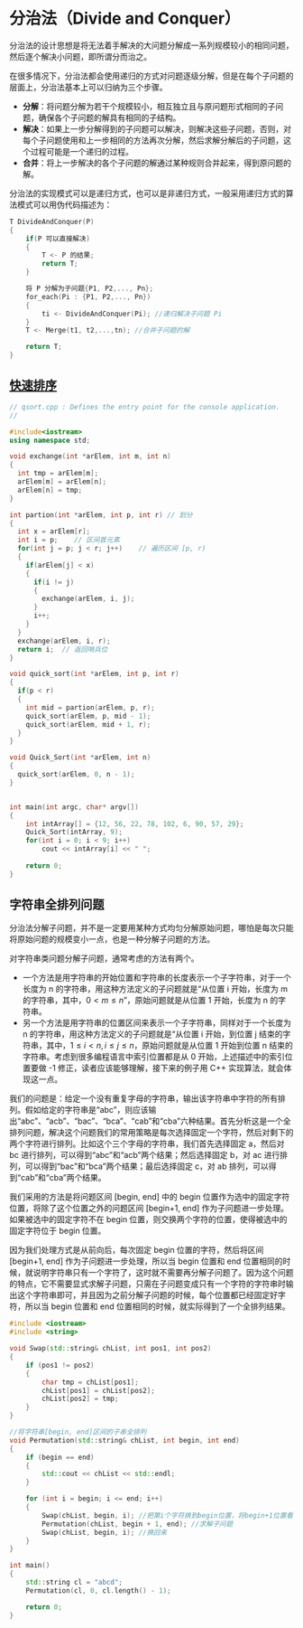 # 分治法（Divide and Conquer）
分治法的设计思想是将无法着手解决的大问题分解成一系列规模较小的相同问题，然后逐个解决小问题，即所谓分而治之。

在很多情况下，分治法都会使用递归的方式对问题逐级分解，但是在每个子问题的层面上，分治法基本上可以归纳为三个步骤。
- **分解**：将问题分解为若干个规模较小，相互独立且与原问题形式相同的子问题，确保各个子问题的解具有相同的子结构。
- **解决**：如果上一步分解得到的子问题可以解决，则解决这些子问题，否则，对每个子问题使用和上一步相同的方法再次分解，然后求解分解后的子问题，这个过程可能是一个递归的过程。
- **合并**：将上一步解决的各个子问题的解通过某种规则合并起来，得到原问题的解。

分治法的实现模式可以是递归方式，也可以是非递归方式，一般采用递归方式的算法模式可以用伪代码描述为：
``` C++
T DivideAndConquer(P)
{
    if(P 可以直接解决)
    {
        T <- P 的结果;
        return T;
    }

    将 P 分解为子问题{P1, P2,..., Pn};
    for_each(Pi : {P1, P2,..., Pn})
    {
        ti <- DivideAndConquer(Pi); //递归解决子问题 Pi
    }
    T <- Merge(t1, t2,...,tn); //合并子问题的解

    return T;
}
```

## [快速排序](https://github.com/CyC2018/CS-Notes/blob/master/docs/notes/%E7%AE%97%E6%B3%95%20-%20%E6%8E%92%E5%BA%8F.md#%E5%BF%AB%E9%80%9F%E6%8E%92%E5%BA%8F)
``` C++
// qsort.cpp : Defines the entry point for the console application.
//

#include<iostream>
using namespace std;

void exchange(int *arElem, int m, int n)
{
  int tmp = arElem[m];
  arElem[m] = arElem[n];
  arElem[n] = tmp;
}

int partion(int *arElem, int p, int r) // 划分
{
  int x = arElem[r];
  int i = p;	// 区间首元素 
  for(int j = p; j < r; j++)	// 遍历区间 [p, r)
  {
    if(arElem[j] < x)
    {
      if(i != j)
      {
        exchange(arElem, i, j);
      }
      i++;
    }
  }
  exchange(arElem, i, r);
  return i;  // 返回哨兵位
}

void quick_sort(int *arElem, int p, int r)
{
  if(p < r)
  {
    int mid = partion(arElem, p, r);
    quick_sort(arElem, p, mid - 1);
    quick_sort(arElem, mid + 1, r);
  }
}

void Quick_Sort(int *arElem, int n)
{
  quick_sort(arElem, 0, n - 1);
}


int main(int argc, char* argv[])
{
	int intArray[] = {12, 56, 22, 78, 102, 6, 90, 57, 29};
	Quick_Sort(intArray, 9);
	for(int i = 0; i < 9; i++)
		cout << intArray[i] << " ";
	
	return 0;
}
```

## 字符串全排列问题
分治法分解子问题，并不是一定要用某种方式均匀分解原始问题，哪怕是每次只能将原始问题的规模变小一点，也是一种分解子问题的方法。

对字符串类问题分解子问题，通常考虑的方法有两个。
- 一个方法是用字符串的开始位置和字符串的长度表示一个子字符串，对于一个长度为 n 的字符串，用这种方法定义的子问题就是“从位置 i 开始，长度为 m 的字符串，其中，$0 < m \leqslant n$”，原始问题就是从位置 1 开始，长度为 n 的字符串。
- 另一个方法是用字符串的位置区间来表示一个子字符串，同样对于一个长度为 n 的字符串，用这种方法定义的子问题就是“从位置 i 开始，到位置 j 结束的字符串，其中，$1 \leqslant i < n, i \leqslant j \leqslant n$，原始问题就是从位置 1 开始到位置 n 结束的字符串。考虑到很多编程语言中索引位置都是从 0 开始，上述描述中的索引位置要做 -1 修正，读者应该能够理解，接下来的例子用 C++ 实现算法，就会体现这一点。

我们的问题是：给定一个没有重复字母的字符串，输出该字符串中字符的所有排列。假如给定的字符串是“abc”，则应该输出“abc”、“acb”、“bac”、“bca”、“cab”和“cba”六种结果。首先分析这是一个全排列问题，解决这个问题我们的常用策略是每次选择固定一个字符，然后对剩下的两个字符进行排列。比如这个三个字母的字符串，我们首先选择固定 a，然后对 bc 进行排列，可以得到“abc”和“acb”两个结果；然后选择固定 b，对 ac 进行排列，可以得到“bac”和“bca”两个结果；最后选择固定 c，对 ab 排列，可以得到“cab”和“cba”两个结果。

我们采用的方法是将问题区间 [begin, end] 中的 begin 位置作为选中的固定字符位置，将除了这个位置之外的问题区间 [begin+1, end] 作为子问题进一步处理。如果被选中的固定字符不在 begin 位置，则交换两个字符的位置，使得被选中的固定字符位于 begin 位置。

因为我们处理方式是从前向后，每次固定 begin 位置的字符，然后将区间 [begin+1, end] 作为子问题进一步处理，所以当 begin 位置和 end 位置相同的时候，就说明字符串只有一个字符了，这时就不需要再分解子问题了。因为这个问题的特点，它不需要显式求解子问题，只需在子问题变成只有一个字符的字符串时输出这个字符串即可，并且因为之前分解子问题的时候，每个位置都已经固定好字符，所以当 begin 位置和 end 位置相同的时候，就实际得到了一个全排列结果。
``` C++
#include <iostream>
#include <string>

void Swap(std::string& chList, int pos1, int pos2)
{
    if (pos1 != pos2)
    {
        char tmp = chList[pos1]; 
        chList[pos1] = chList[pos2];
        chList[pos2] = tmp;
    }
}

//将字符串[begin, end]区间的子串全排列
void Permutation(std::string& chList, int begin, int end)
{
    if (begin == end)
    {
        std::cout << chList << std::endl;
    }

    for (int i = begin; i <= end; i++)
    {
        Swap(chList, begin, i); //把第i个字符换到begin位置，将begin+1位置看作新的子串
        Permutation(chList, begin + 1, end); //求解子问题
        Swap(chList, begin, i); //换回来
    }
}

int main()
{
    std::string cl = "abcd";
    Permutation(cl, 0, cl.length() - 1);

    return 0;
}
```
